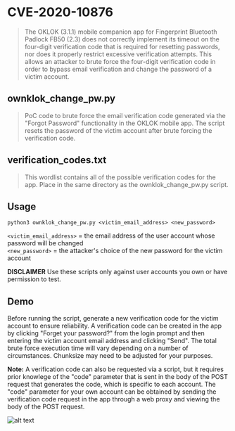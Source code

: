 # CVE-2020-10876
>The OKLOK (3.1.1) mobile companion app for Fingerprint Bluetooth Padlock FB50 (2.3) does not correctly implement its timeout on the four-digit verification code that is required for resetting passwords, nor does it properly restrict excessive verification attempts. This allows an attacker to brute force the four-digit verification code in order to bypass email verification and change the password of a victim account.

## ownklok_change_pw.py
>PoC code to brute force the email verification code generated via the "Forgot Password" functionality in the OKLOK mobile app. The script resets the password of the victim account after brute forcing the verification code.

## verification_codes.txt
>This wordlist contains all of the possible verification codes for the app. Place in the same directory as the ownklok_change_pw.py script. 

## Usage
```python3 ownklok_change_pw.py <victim_email_address> <new_password>```

`<victim_email_address>` = the email address of the user account whose password will be changed</br>
`<new_password>` = the attacker's choice of the new password for the victim account

**DISCLAIMER** Use these scripts only against user accounts you own or have permission to test.

## Demo
Before running the script, generate a new verification code for the victim account to ensure reliability. A verification code can be created in the app by clicking "Forget your password?" from the login prompt and then entering the victim account email address and clicking "Send". The total brute force execution time will vary depending on a number of circumstances. Chunksize may need to be adjusted for your purposes.

**Note:** A verification code can also be requested via a script, but it requires prior knowlege of the "code" parameter that is sent in the body of the POST request that generates the code, which is specific to each account. The "code" parameter for your own account can be obtained by sending the verification code request in the app through a web proxy and viewing the body of the POST request.

![alt text](../screenshots/ownklok_change_pw_demo.png)
